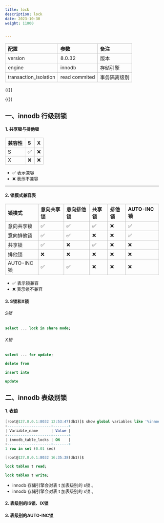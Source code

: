 ```yaml
---
title: lock
description: lock
date: 2023-10-30
weight: 11000


---
```


<style>
th, td {
  border: 1px solid rgb(190, 190, 190);
}
</style>



| 配置                  | 参数          | 备注         |
| :-------------------- | :------------ | :----------- |
| version               | 8.0.32        | 版本         |
| engine                | innodb        | 存储引擎     |
| transaction_isolation | read commited | 事务隔离级别 |


{{<alert color="secondary">}}


{{</alert>}}


## 一、innodb 行级别锁


#### 1. 共享锁与排他锁

| 兼容性 | S        | X        |
| :----- | :------- | :------- |
| S      | &#9989;  | &#10060; |
| X      | &#10060; | &#10060; |

- &#9989; 表示兼容
- &#10060; 表示不兼容

---

#### 2. 锁模式兼容表

| 锁模式     | 意向共享锁 | 意向排他锁 | 共享锁   | 排他锁   | AUTO-INC锁 |
| :--------- | :--------- | :--------- | :------- | :------- | :--------- |
| 意向共享锁 | &#9989;    | &#9989;    | &#9989;  | &#10060; | &#9989;    |
| 意向排他锁 | &#9989;    | &#9989;    | &#10060; | &#10060; | &#9989;    |
| 共享锁     | &#9989;    | &#10060;   | &#9989;  | &#10060; | &#10060;   |
| 排他锁     | &#10060;   | &#10060;   | &#10060; | &#10060; | &#10060;   |
| AUTO-INC锁 | &#9989;    | &#9989;    | &#10060; | &#10060; | &#10060;   |

- &#9989; 表示锁兼容
- &#10060; 表示锁不兼容



#### 3. S锁和X锁

###### S锁
```sql
select ... lock in share mode;

```

###### X锁
```sql
select ... for update;

delete from

insert into

update


```


## 二、innodb 表级别锁


#### 1. 表锁

```sql
[root@127.0.0.1:8032 12:53:47(db1)]$ show global variables like '%innodb_table_locks';
+--------------------+-------+
| Variable_name      | Value |
+--------------------+-------+
| innodb_table_locks | ON    |
+--------------------+-------+
1 row in set (0.01 sec)

[root@127.0.0.1:8032 16:35:38(db1)]$

```


```sql
lock tables t read;

lock tables t write;

```
- innodb 存储引擎会对表 t 加表级别的 s锁 。
- innodb 存储引擎会对表 t 加表级别的 x锁 。




#### 2. 表级别的IS锁、IX锁




#### 3. 表级别的AUTO-INC锁

